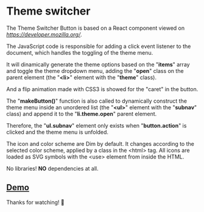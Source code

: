 # Theme switcher 

The Theme Switcher Button is based on a React component viewed on *https://developer.mozilla.org/*.

The JavaScript code is responsible for adding a click event listener to the document, which handles the toggling of the theme menu.

It will dinamically generate the theme options based on the "**items**" array and toggle the theme dropdown menu, adding the "**open**" class on the parent element (the "**&lt;li>**" element with the "**theme**" class).

And a flip animation made with CSS3 is showed for the "caret" in the button.

The "**makeButton()**" function is also called to dynamically construct the theme menu inside an unordered list (the "**&lt;ul>**" element with the "**subnav**" class) and append it to the "**li.theme.open**" parent element.

Therefore, the "**ul.subnav**" element only exists when "**button.action**" is clicked and the theme menu is unfolded.

The icon and color scheme are Dim by default. It changes according to the selected color scheme, applied by a class in the &lt;html&gt; tag. All icons are loaded as SVG symbols with the &lt;use&gt; element from inside the HTML.

No libraries! **NO** dependencies at all.

[Demo](https://mixtim.github.io/theme-switcher-button/)
---
Thanks for watching! 👏
